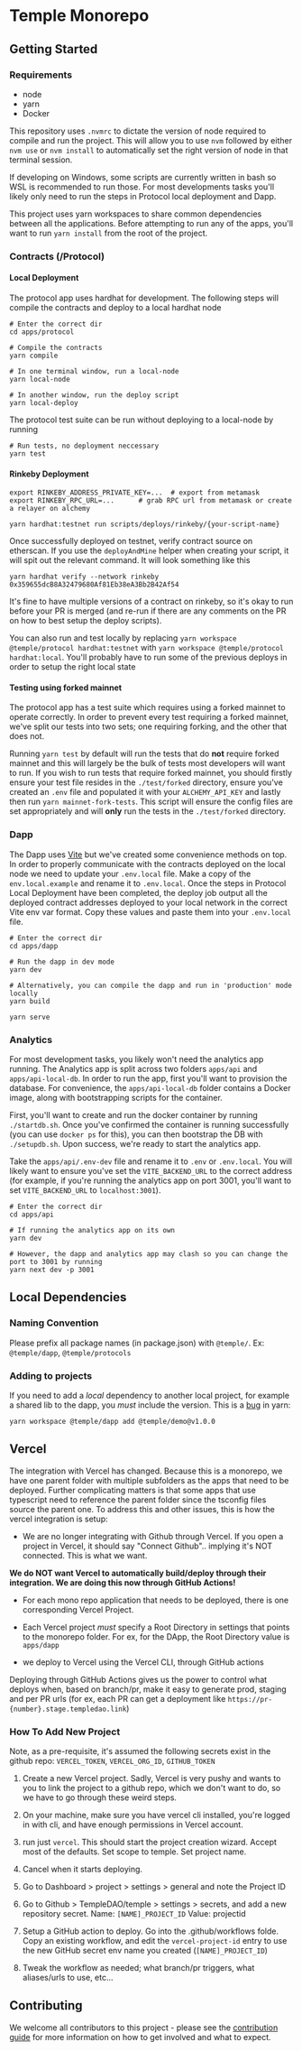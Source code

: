 # Temple Monorepo

## Getting Started
### Requirements
* node 
* yarn
* Docker

This repository uses `.nvmrc` to dictate the version of node required to compile and run the project. This will allow you to use `nvm` followed by either `nvm use` or `nvm install` to automatically set the right version of node in that terminal session.

If developing on Windows, some scripts are currently written in bash so WSL is recommended to run those. For most developments tasks you'll likely only need to run the steps in Protocol local deployment and Dapp. 

This project uses yarn workspaces to share common dependencies between all the applications. Before attempting to run any of the apps, you'll want to run `yarn install` from the root of the project. 

### Contracts (/Protocol)
#### Local Deployment
The protocol app uses hardhat for development. The following steps will compile the contracts and deploy to a local hardhat node

```
# Enter the correct dir
cd apps/protocol

# Compile the contracts
yarn compile

# In one terminal window, run a local-node
yarn local-node

# In another window, run the deploy script
yarn local-deploy
```

The protocol test suite can be run without deploying to a local-node by running

```
# Run tests, no deployment neccessary
yarn test
```

#### Rinkeby Deployment
```
export RINKEBY_ADDRESS_PRIVATE_KEY=...  # export from metamask
export RINKEBY_RPC_URL=... 		# grab RPC url from metamask or create a relayer on alchemy

yarn hardhat:testnet run scripts/deploys/rinkeby/{your-script-name}
```

Once successfully deployed on testnet, verify contract source on etherscan. If you use the `deployAndMine` helper when creating your
script, it will spit out the relevant command. It will look something like this

```
yarn hardhat verify --network rinkeby 0x359655dcB8A32479680Af81Eb38eA3Bb2B42Af54 
```

It's fine to have multiple versions of a contract on rinkeby, so it's okay to run before your PR is merged (and re-run if there are any
comments on the PR on how to best setup the deploy scripts).

You can also run and test locally by replacing `yarn workspace @temple/protocol hardhat:testnet` with `yarn workspace @temple/protocol hardhat:local`. You'll probably have to run some of the previous deploys
in order to setup the right local state

#### Testing using forked mainnet
The protocol app has a test suite which requires using a forked mainnet to operate correctly. In order to prevent every test requiring a forked mainnet, we've split our tests into two sets; one requiring forking, and the other that does not. 

Running `yarn test` by default will run the tests that do **not** require forked mainnet and this will largely be the bulk of tests most developers will want to run. If you wish to run tests that require forked mainnet, you should firstly ensure your test file resides in the `./test/forked` directory, ensure you've created an `.env` file and populated it with your `ALCHEMY_API_KEY` and lastly then run `yarn mainnet-fork-tests`. This script will ensure the config files are set appropriately and will **only** run the tests in the `./test/forked` directory. 


### Dapp
The Dapp uses [Vite](https://vitejs.dev/) but we've created some convenience methods on top. In order to properly communicate with the contracts deployed on the local node we need to update your `.env.local` file. Make a copy of the `env.local.example` and rename it to `.env.local`. Once the steps in Protocol Local Deployment have been completed, the deploy job output all the deployed contract addresses deployed to your local network in the correct Vite env var format. Copy these values and paste them into your `.env.local` file. 

```
# Enter the correct dir
cd apps/dapp

# Run the dapp in dev mode
yarn dev

# Alternatively, you can compile the dapp and run in 'production' mode locally
yarn build

yarn serve
```

### Analytics
For most development tasks, you likely won't need the analytics app running. The Analytics app is split across two folders `apps/api` and `apps/api-local-db`. In order to run the app, first you'll want to provision the database. For convenience, the `apps/api-local-db` folder contains a Docker image, along with bootstrapping scripts for the container. 

First, you'll want to create and run the docker container by running `./startdb.sh`. Once you've confirmed the container is running successfully (you can use `docker ps` for this), you can then bootstrap the DB with `./setupdb.sh`. Upon success, we're ready to start the analytics app. 

Take the `apps/api/.env-dev` file and rename it to `.env` or `.env.local`. You will likely want to ensure you've set the `VITE_BACKEND_URL` to the correct address (for example, if you're running the analytics app on port 3001, you'll want to set `VITE_BACKEND_URL` to `localhost:3001`).

```
# Enter the correct dir
cd apps/api

# If running the analytics app on its own
yarn dev

# However, the dapp and analytics app may clash so you can change the port to 3001 by running
yarn next dev -p 3001
```

## Local Dependencies

### Naming Convention
Please prefix all package names (in package.json) with `@temple/`. 
Ex: `@temple/dapp`, `@temple/protocols`

### Adding to projects
If you need to add a *local* dependency to another local project, for example a shared lib to the dapp, you *must* include the version. This is a [bug](https://github.com/yarnpkg/yarn/issues/4878) in yarn:

`yarn workspace @temple/dapp add @temple/demo@v1.0.0`


## Vercel

The integration with Vercel has changed. Because this is a monorepo, we have one parent folder with multiple subfolders as the apps that need to be deployed. Further complicating matters is that some apps that use typescript need to reference the parent folder since the tsconfig files source the parent one. To address this and other issues, this is how the vercel integration is setup:

  - We are no longer integrating with Github through Vercel. If you open a project in Vercel, it should say "Connect Github".. implying it's NOT connected. This is what we want.
  
  **We do NOT want Vercel to automatically build/deploy through their integration. We are doing this now through GitHub Actions!**  

  - For each mono repo application that needs to be deployed, there is one corresponding Vercel Project.

  - Each Vercel project *must* specify a Root Directory in settings that points to the monorepo folder. For ex, for the DApp, the Root Directory value is `apps/dapp`

  - we deploy to Vercel using the Vercel CLI, through GitHub actions

  Deploying through GitHub Actions gives us the power to control what deploys when, based on branch/pr, make it easy to generate prod, staging and per PR urls (for ex, each PR can get a deployment like `https://pr-{number}.stage.templedao.link`)


  ### How To Add New Project

  Note, as a pre-requisite, it's assumed the following secrets exist in the github repo: `VERCEL_TOKEN`, `VERCEL_ORG_ID`, `GITHUB_TOKEN`

  1. Create a new Vercel project. Sadly, Vercel is very pushy and wants to you to link the project to a github repo, which we don't want to do, so we have to go through these weird steps. 
  
  2. On your machine, make sure you have vercel cli installed, you're logged in with cli, and have enough permissions in Vercel account.

  3. run just `vercel`. This should start the project creation wizard. Accept most of the defaults. Set scope to temple. Set project name.

  4. Cancel when it starts deploying.

  5. Go to Dashboard > project > settings > general and note the Project ID

  6. Go to Github > TempleDAO/temple > settings > secrets, and add a new repository secret. Name: `[NAME]_PROJECT_ID` Value: projectid

  7. Setup a GitHub action to deploy. Go into the .github/workflows folde. Copy an existing workflow, and edit the `vercel-project-id` entry to use the new GitHub secret env name you created (`[NAME]_PROJECT_ID`)

  8. Tweak the workflow as needed; what branch/pr triggers, what aliases/urls to use, etc... 


  ## Contributing

  We welcome all contributors to this project - please see the [contribution guide](https://github.com/TempleDAO/temple/blob/main/CONTRIBUTING.md) for more information on how to get involved and what to expect.